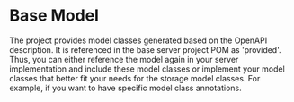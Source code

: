 # Base Model
The project provides model classes generated based on the OpenAPI description. It is referenced in the base server project POM as 'provided'. Thus, you can either reference the model again in your server implementation and include these model classes or implement your model classes that better fit your needs for the storage model classes. For example, if you want to have specific model class annotations.